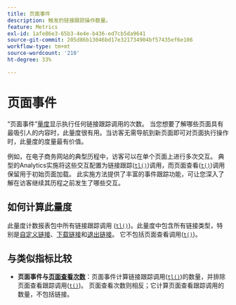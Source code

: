 ```yaml
---
title: 页面事件
description: 触发的链接跟踪操作数量。
feature: Metrics
exl-id: 1afe86e3-65b3-4e4e-b436-ed7cb5da9641
source-git-commit: 205d86b13046bd17e321734904bf57435ef6e106
workflow-type: tm+mt
source-wordcount: '210'
ht-degree: 33%

---
```


# 页面事件

“页面事件”[量度](overview.md)显示执行任何链接跟踪调用的次数。 当您想要了解哪些页面具有最吸引人的内容时，此量度很有用。当访客无需导航到新页面即可对页面执行操作时，此量度的度量最有价值。

例如，在电子商务网站的典型历程中，访客可以在单个页面上进行多次交互。 典型的Analytics实施将这些交互配置为链接跟踪([`tl()`](/help/implement/vars/functions/tl-method.md))调用，而页面查看([`t()`](/help/implement/vars/functions/t-method.md))调用保留用于初始页面加载。 此实施方法提供了丰富的事件跟踪功能，可让您深入了解在访客继续其历程之前发生了哪些交互。

## 如何计算此量度

此量度计数报表包中所有链接跟踪调用 ([`tl()`](/help/implement/vars/functions/tl-method.md))。此量度中包含所有链接类型，特别是[自定义链接](../dimensions/custom-link.md)、[下载链接](../dimensions/download-link.md)和[退出链接](../dimensions/exit-link.md)。 它不包括页面查看调用([`t()`](/help/implement/vars/functions/t-method.md))。

## 与类似指标比较

* **页面事件与[页面查看次数](page-views.md)**：页面事件计算链接跟踪调用([`tl()`](/help/implement/vars/functions/tl-method.md))的数量，并排除页面查看跟踪调用([`t()`](/help/implement/vars/functions/t-method.md))。 页面查看次数则相反；它计算页面查看跟踪调用的数量，不包括链接。
